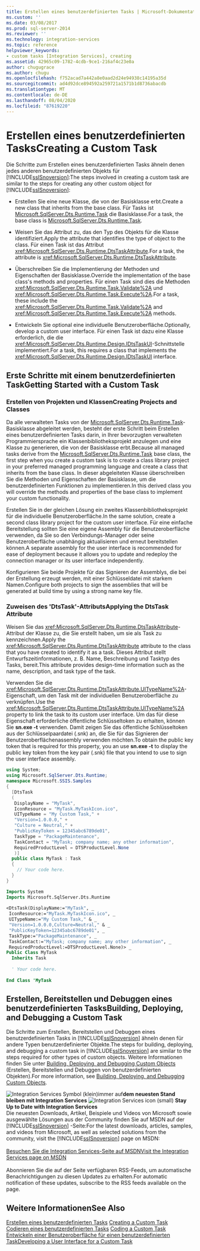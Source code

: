 ```yaml
---
title: Erstellen eines benutzerdefinierten Tasks | Microsoft-Dokumentation
ms.custom: ''
ms.date: 03/08/2017
ms.prod: sql-server-2014
ms.reviewer: ''
ms.technology: integration-services
ms.topic: reference
helpviewer_keywords:
- custom tasks [Integration Services], creating
ms.assetid: 42965c09-1782-4cdb-9ce1-216af4c23e0a
author: chugugrace
ms.author: chugu
ms.openlocfilehash: f752acad7a442a8e0aad2d24e94938c14195a35d
ms.sourcegitcommit: ad4d92dce894592a259721a1571b1d8736abacdb
ms.translationtype: MT
ms.contentlocale: de-DE
ms.lasthandoff: 08/04/2020
ms.locfileid: "87619220"
---
```

# <a name="creating-a-custom-task"></a><span data-ttu-id="a677e-102">Erstellen eines benutzerdefinierten Tasks</span><span class="sxs-lookup"><span data-stu-id="a677e-102">Creating a Custom Task</span></span>
  <span data-ttu-id="a677e-103">Die Schritte zum Erstellen eines benutzerdefinierten Tasks ähneln denen jedes anderen benutzerdefinierten Objekts für [!INCLUDE[ssISnoversion](../../../includes/ssisnoversion-md.md)]:</span><span class="sxs-lookup"><span data-stu-id="a677e-103">The steps involved in creating a custom task are similar to the steps for creating any other custom object for [!INCLUDE[ssISnoversion](../../../includes/ssisnoversion-md.md)]:</span></span>  
  
-   <span data-ttu-id="a677e-104">Erstellen Sie eine neue Klasse, die von der Basisklasse erbt.</span><span class="sxs-lookup"><span data-stu-id="a677e-104">Create a new class that inherits from the base class.</span></span> <span data-ttu-id="a677e-105">Für Tasks ist [Microsoft.SqlServer.Dts.Runtime.Task](/dotnet/api/microsoft.sqlserver.dts.runtime.task) die Basisklasse.</span><span class="sxs-lookup"><span data-stu-id="a677e-105">For a task, the base class is [Microsoft.SqlServer.Dts.Runtime.Task](/dotnet/api/microsoft.sqlserver.dts.runtime.task).</span></span>  
  
-   <span data-ttu-id="a677e-106">Weisen Sie das Attribut zu, das den Typ des Objekts für die Klasse identifiziert.</span><span class="sxs-lookup"><span data-stu-id="a677e-106">Apply the attribute that identifies the type of object to the class.</span></span> <span data-ttu-id="a677e-107">Für einen Task ist das Attribut <xref:Microsoft.SqlServer.Dts.Runtime.DtsTaskAttribute>.</span><span class="sxs-lookup"><span data-stu-id="a677e-107">For a task, the attribute is <xref:Microsoft.SqlServer.Dts.Runtime.DtsTaskAttribute>.</span></span>  
  
-   <span data-ttu-id="a677e-108">Überschreiben Sie die Implementierung der Methoden und Eigenschaften der Basisklasse.</span><span class="sxs-lookup"><span data-stu-id="a677e-108">Override the implementation of the base class's methods and properties.</span></span> <span data-ttu-id="a677e-109">Für einen Task sind dies die Methoden <xref:Microsoft.SqlServer.Dts.Runtime.Task.Validate%2A> und <xref:Microsoft.SqlServer.Dts.Runtime.Task.Execute%2A>.</span><span class="sxs-lookup"><span data-stu-id="a677e-109">For a task, these include the <xref:Microsoft.SqlServer.Dts.Runtime.Task.Validate%2A> and <xref:Microsoft.SqlServer.Dts.Runtime.Task.Execute%2A> methods.</span></span>  
  
-   <span data-ttu-id="a677e-110">Entwickeln Sie optional eine individuelle Benutzeroberfläche.</span><span class="sxs-lookup"><span data-stu-id="a677e-110">Optionally, develop a custom user interface.</span></span> <span data-ttu-id="a677e-111">Für einen Task ist dazu eine Klasse erforderlich, die die <xref:Microsoft.SqlServer.Dts.Runtime.Design.IDtsTaskUI>-Schnittstelle implementiert.</span><span class="sxs-lookup"><span data-stu-id="a677e-111">For a task, this requires a class that implements the <xref:Microsoft.SqlServer.Dts.Runtime.Design.IDtsTaskUI> interface.</span></span>  
  
## <a name="getting-started-with-a-custom-task"></a><span data-ttu-id="a677e-112">Erste Schritte mit einem benutzerdefinierten Task</span><span class="sxs-lookup"><span data-stu-id="a677e-112">Getting Started with a Custom Task</span></span>  
  
### <a name="creating-projects-and-classes"></a><span data-ttu-id="a677e-113">Erstellen von Projekten und Klassen</span><span class="sxs-lookup"><span data-stu-id="a677e-113">Creating Projects and Classes</span></span>  
 <span data-ttu-id="a677e-114">Da alle verwalteten Tasks von der [Microsoft.SqlServer.Dts.Runtime.Task](/dotnet/api/microsoft.sqlserver.dts.runtime.task)-Basisklasse abgeleitet werden, besteht der erste Schritt beim Erstellen eines benutzerdefinierten Tasks darin, in Ihrer bevorzugten verwalteten Programmiersprache ein Klassenbibliotheksprojekt anzulegen und eine Klasse zu generieren, die von der Basisklasse erbt.</span><span class="sxs-lookup"><span data-stu-id="a677e-114">Because all managed tasks derive from the [Microsoft.SqlServer.Dts.Runtime.Task](/dotnet/api/microsoft.sqlserver.dts.runtime.task) base class, the first step when you create a custom task is to create a class library project in your preferred managed programming language and create a class that inherits from the base class.</span></span> <span data-ttu-id="a677e-115">In dieser abgeleiteten Klasse überschreiben Sie die Methoden und Eigenschaften der Basisklasse, um die benutzerdefinierten Funktionen zu implementieren.</span><span class="sxs-lookup"><span data-stu-id="a677e-115">In this derived class you will override the methods and properties of the base class to implement your custom functionality.</span></span>  
  
 <span data-ttu-id="a677e-116">Erstellen Sie in der gleichen Lösung ein zweites Klassenbibliotheksprojekt für die individuelle Benutzeroberfläche.</span><span class="sxs-lookup"><span data-stu-id="a677e-116">In the same solution, create a second class library project for the custom user interface.</span></span> <span data-ttu-id="a677e-117">Für eine einfache Bereitstellung sollten Sie eine eigene Assembly für die Benutzeroberfläche verwenden, da Sie so den Verbindungs-Manager oder seine Benutzeroberfläche unabhängig aktualisieren und erneut bereitstellen können.</span><span class="sxs-lookup"><span data-stu-id="a677e-117">A separate assembly for the user interface is recommended for ease of deployment because it allows you to update and redeploy the connection manager or its user interface independently.</span></span>  
  
 <span data-ttu-id="a677e-118">Konfigurieren Sie beide Projekte für das Signieren der Assemblys, die bei der Erstellung erzeugt werden, mit einer Schlüsseldatei mit starkem Namen.</span><span class="sxs-lookup"><span data-stu-id="a677e-118">Configure both projects to sign the assemblies that will be generated at build time by using a strong name key file.</span></span>  
  
### <a name="applying-the-dtstask-attribute"></a><span data-ttu-id="a677e-119">Zuweisen des 'DtsTask'-Attributs</span><span class="sxs-lookup"><span data-stu-id="a677e-119">Applying the DtsTask Attribute</span></span>  
 <span data-ttu-id="a677e-120">Weisen Sie das <xref:Microsoft.SqlServer.Dts.Runtime.DtsTaskAttribute>-Attribut der Klasse zu, die Sie erstellt haben, um sie als Task zu kennzeichnen.</span><span class="sxs-lookup"><span data-stu-id="a677e-120">Apply the <xref:Microsoft.SqlServer.Dts.Runtime.DtsTaskAttribute> attribute to the class that you have created to identify it as a task.</span></span> <span data-ttu-id="a677e-121">Dieses Attribut stellt Entwurfszeitinformationen, z. B. Name, Beschreibung und Tasktyp des Tasks, bereit.</span><span class="sxs-lookup"><span data-stu-id="a677e-121">This attribute provides design-time information such as the name, description, and task type of the task.</span></span>  
  
 <span data-ttu-id="a677e-122">Verwenden Sie die <xref:Microsoft.SqlServer.Dts.Runtime.DtsTaskAttribute.UITypeName%2A>-Eigenschaft, um den Task mit der individuellen Benutzeroberfläche zu verknüpfen.</span><span class="sxs-lookup"><span data-stu-id="a677e-122">Use the <xref:Microsoft.SqlServer.Dts.Runtime.DtsTaskAttribute.UITypeName%2A> property to link the task to its custom user interface.</span></span> <span data-ttu-id="a677e-123">Um das für diese Eigenschaft erforderliche öffentliche Schlüsseltoken zu erhalten, können Sie **sn.exe -t** verwenden. Damit zeigen Sie das öffentliche Schlüsseltoken aus der Schlüsselpaardatei (.snk) an, die Sie für das Signieren der Benutzeroberflächenassembly verwenden möchten.</span><span class="sxs-lookup"><span data-stu-id="a677e-123">To obtain the public key token that is required for this property, you an use **sn.exe -t** to display the public key token from the key pair (.snk) file that you intend to use to sign the user interface assembly.</span></span>  
  
```csharp  
using System;  
using Microsoft.SqlServer.Dts.Runtime;  
namespace Microsoft.SSIS.Samples  
{  
  [DtsTask  
  (  
   DisplayName = "MyTask",  
   IconResource = "MyTask.MyTaskIcon.ico",  
   UITypeName = "My Custom Task," +  
   "Version=1.0.0.0," +  
   "Culture = Neutral," +  
   "PublicKeyToken = 12345abc6789de01",  
   TaskType = "PackageMaintenance",  
   TaskContact = "MyTask; company name; any other information",  
   RequiredProductLevel = DTSProductLevel.None  
   )]  
  public class MyTask : Task  
  {  
    // Your code here.  
  }  
}  
```  
  
```vb  
Imports System  
Imports Microsoft.SqlServer.Dts.Runtime  
  
<DtsTask(DisplayName:="MyTask", _  
 IconResource:="MyTask.MyTaskIcon.ico", _  
 UITypeName:="My Custom Task," & _  
 "Version=1.0.0.0,Culture=Neutral," & _  
 "PublicKeyToken=12345abc6789de01", _  
 TaskType:="PackageMaintenance", _  
 TaskContact:="MyTask; company name; any other information", _  
 RequiredProductLevel:=DTSProductLevel.None)> _  
Public Class MyTask  
  Inherits Task  
  
  ' Your code here.  
  
End Class 'MyTask  
```  
  
## <a name="building-deploying-and-debugging-a-custom-task"></a><span data-ttu-id="a677e-124">Erstellen, Bereitstellen und Debuggen eines benutzerdefinierten Tasks</span><span class="sxs-lookup"><span data-stu-id="a677e-124">Building, Deploying, and Debugging a Custom Task</span></span>  
 <span data-ttu-id="a677e-125">Die Schritte zum Erstellen, Bereitstellen und Debuggen eines benutzerdefinierten Tasks in [!INCLUDE[ssISnoversion](../../../includes/ssisnoversion-md.md)] ähneln denen für andere Typen benutzerdefinierter Objekte.</span><span class="sxs-lookup"><span data-stu-id="a677e-125">The steps for building, deploying, and debugging a custom task in [!INCLUDE[ssISnoversion](../../../includes/ssisnoversion-md.md)] are similar to the steps required for other types of custom objects.</span></span> <span data-ttu-id="a677e-126">Weitere Informationen finden Sie unter [Building, Deploying, and Debugging Custom Objects](../building-deploying-and-debugging-custom-objects.md) (Erstellen, Bereitstellen und Debuggen von benutzerdefinierten Objekten).</span><span class="sxs-lookup"><span data-stu-id="a677e-126">For more information, see [Building, Deploying, and Debugging Custom Objects](../building-deploying-and-debugging-custom-objects.md).</span></span>  
  
<span data-ttu-id="a677e-127">![Integration Services Symbol (klein)](../../media/dts-16.gif "Integration Services (kleines Symbol)")immer auf**dem neuesten Stand bleiben mit Integration Services**  </span><span class="sxs-lookup"><span data-stu-id="a677e-127">![Integration Services icon (small)](../../media/dts-16.gif "Integration Services icon (small)")  **Stay Up to Date with Integration Services**</span></span><br /> <span data-ttu-id="a677e-128">Die neuesten Downloads, Artikel, Beispiele und Videos von Microsoft sowie ausgewählte Lösungen aus der Community finden Sie auf MSDN auf der [!INCLUDE[ssISnoversion](../../../includes/ssisnoversion-md.md)] -Seite:</span><span class="sxs-lookup"><span data-stu-id="a677e-128">For the latest downloads, articles, samples, and videos from Microsoft, as well as selected solutions from the community, visit the [!INCLUDE[ssISnoversion](../../../includes/ssisnoversion-md.md)] page on MSDN:</span></span><br /><br /> [<span data-ttu-id="a677e-129">Besuchen Sie die Integration Services-Seite auf MSDN</span><span class="sxs-lookup"><span data-stu-id="a677e-129">Visit the Integration Services page on MSDN</span></span>](https://go.microsoft.com/fwlink/?LinkId=136655)<br /><br /> <span data-ttu-id="a677e-130">Abonnieren Sie die auf der Seite verfügbaren RSS-Feeds, um automatische Benachrichtigungen zu diesen Updates zu erhalten.</span><span class="sxs-lookup"><span data-stu-id="a677e-130">For automatic notification of these updates, subscribe to the RSS feeds available on the page.</span></span>  
  
## <a name="see-also"></a><span data-ttu-id="a677e-131">Weitere Informationen</span><span class="sxs-lookup"><span data-stu-id="a677e-131">See Also</span></span>  
 <span data-ttu-id="a677e-132">[Erstellen eines benutzerdefinierten Tasks](creating-a-custom-task.md) </span><span class="sxs-lookup"><span data-stu-id="a677e-132">[Creating a Custom Task](creating-a-custom-task.md) </span></span>  
 <span data-ttu-id="a677e-133">[Codieren eines benutzerdefinierten Tasks](coding-a-custom-task.md) </span><span class="sxs-lookup"><span data-stu-id="a677e-133">[Coding a Custom Task](coding-a-custom-task.md) </span></span>  
 [<span data-ttu-id="a677e-134">Entwickeln einer Benutzeroberfläche für einen benutzerdefinierten Task</span><span class="sxs-lookup"><span data-stu-id="a677e-134">Developing a User Interface for a Custom Task</span></span>](developing-a-user-interface-for-a-custom-task.md)  
  
  

